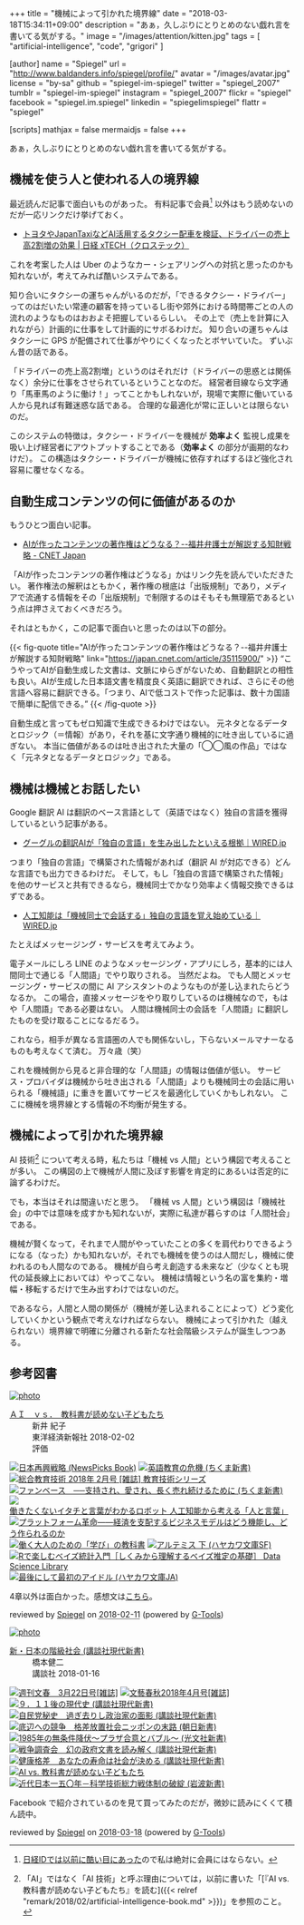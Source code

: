 +++
title = "機械によって引かれた境界線"
date = "2018-03-18T15:34:11+09:00"
description = "あぁ，久しぶりにとりとめのない戯れ言を書いてる気がする。"
image = "/images/attention/kitten.jpg"
tags = [ "artificial-intelligence", "code", "grigori" ]

[author]
  name      = "Spiegel"
  url       = "http://www.baldanders.info/spiegel/profile/"
  avatar    = "/images/avatar.jpg"
  license   = "by-sa"
  github    = "spiegel-im-spiegel"
  twitter   = "spiegel_2007"
  tumblr    = "spiegel-im-spiegel"
  instagram = "spiegel_2007"
  flickr    = "spiegel"
  facebook  = "spiegel.im.spiegel"
  linkedin  = "spiegelimspiegel"
  flattr    = "spiegel"

[scripts]
  mathjax = false
  mermaidjs = false
+++

あぁ，久しぶりにとりとめのない戯れ言を書いてる気がする。

## 機械を使う人と使われる人の境界線

最近読んだ記事で面白いものがあった。
有料記事で会員[^nid1] 以外はもう読めないのだが一応リンクだけ挙げておく。

[^nid1]: [日経IDでは以前に酷い目にあった](http://www.baldanders.info/spiegel/log2/000709.shtml "NIKKEI is Worst of Worsts. もしくは「無料（ただ）より高くつくものはない」 — Baldanders.info")ので私は絶対に会員にはならない。

- [トヨタやJapanTaxiなどAI活用するタクシー配車を検証、ドライバーの売上高2割増の効果 | 日経 xTECH（クロステック）](http://tech.nikkeibp.co.jp/atcl/nxt/news/18/00408/)

これを考案した人は Uber のようなカー・シェアリングへの対抗と思ったのかも知れないが，考えてみれば酷いシステムである。

知り合いにタクシーの運ちゃんがいるのだが，「できるタクシー・ドライバー」ってのはだいたい常連の顧客を持っているし街や郊外における時間帯ごとの人の流れのようなものはおおよそ把握しているらしい。
その上で（売上を計算に入れながら）計画的に仕事をして計画的にサボるわけだ。
知り合いの運ちゃんはタクシーに GPS が配備されて仕事がやりにくくなったとボヤいていた。
ずいぶん昔の話である。

「ドライバーの売上高2割増」というのはそれだけ（ドライバーの思惑とは関係なく）余分に仕事をさせられているということなのだ。
経営者目線なら文字通り「馬車馬のように働け！」ってことかもしれないが，現場で実際に働いている人から見れば有難迷惑な話である。
合理的な最適化が常に正しいとは限らないのだ。

このシステムの特徴は，タクシー・ドライバーを機械が **効率よく** 監視し成果を吸い上げ経営者にアウトプットすることである（**効率よく** の部分が画期的なわけだ）。
この構造はタクシー・ドライバーが機械に依存すればするほど強化され容易に覆せなくなる。

## 自動生成コンテンツの何に価値があるのか

もうひとつ面白い記事。

- [AIが作ったコンテンツの著作権はどうなる？--福井弁護士が解説する知財戦略 - CNET Japan](https://japan.cnet.com/article/35115900/)

「AIが作ったコンテンツの著作権はどうなる」かはリンク先を読んでいただきたい。
著作権法の解釈はともかく，著作権の根底は「出版規制」であり，メディアで流通する情報をその「出版規制」で制限するのはそもそも無理筋であるという点は押さえておくべきだろう。

それはともかく，この記事で面白いと思ったのは以下の部分。

{{< fig-quote title="AIが作ったコンテンツの著作権はどうなる？--福井弁護士が解説する知財戦略" link="https://japan.cnet.com/article/35115900/" >}}
<q>こうやってAIが自動生成した文書は、文脈にゆらぎがないため、自動翻訳との相性も良い。AIが生成した日本語文書を精度良く英語に翻訳できれば、さらにその他言語へ容易に翻訳できる。「つまり、AIで低コストで作った記事は、数十カ国語で簡単に配信できる。</q>
{{< /fig-quote >}}

自動生成と言ってもゼロ知識で生成できるわけではない。
元ネタとなるデータとロジック（＝情報）があり，それを基に文字通り機械的に吐き出しているに過ぎない。
本当に価値があるのは吐き出された大量の「◯◯風の作品」ではなく「元ネタとなるデータとロジック」である。

## 機械は機械とお話したい

Google 翻訳 AI は翻訳のベース言語として（英語ではなく）独自の言語を獲得しているという記事がある。

- [グーグルの翻訳AIが「独自の言語」を生み出したといえる根拠｜WIRED.jp](https://wired.jp/2016/11/24/google-ai-language-create/)

つまり「独自の言語」で構築された情報があれば（翻訳 AI が対応できる）どんな言語でも出力できるわけだ。
そして，もし「独自の言語で構築された情報」を他のサービスと共有できるなら，機械同士でかなり効率よく情報交換できるはずである。

- [人工知能は「機械同士で会話する」独自の言語を覚え始めている｜WIRED.jp](https://wired.jp/2017/03/30/bots-learn-speak-language/)

たとえばメッセージング・サービスを考えてみよう。

電子メールにしろ LINE のようなメッセージング・アプリにしろ，基本的には人間同士で通じる「人間語」でやり取りされる。
当然だよね。
でも人間とメッセージング・サービスの間に AI アシスタントのようなものが差し込まれたらどうなるか。
この場合，直接メッセージをやり取りしているのは機械なので，もはや「人間語」である必要はない。
人間は機械同士の会話を「人間語」に翻訳したものを受け取ることになるだるう。

これなら，相手が異なる言語圏の人でも関係ないし，下らないメールマナーなるものも考えなくて済む。
万々歳（笑）

これを機械側から見ると非合理的な「人間語」の情報は価値が低い。
サービス・プロバイダは機械から吐き出される「人間語」よりも機械同士の会話に用いられる「機械語」に重きを置いてサービスを最適化していくかもしれない。
ここに機械を境界線とする情報の不均衡が発生する。

## 機械によって引かれた境界線

AI 技術[^ait1] について考える時，私たちは「機械 vs 人間」という構図で考えることが多い。
この構図の上で機械が人間に及ぼす影響を肯定的にあるいは否定的に論ずるわけだ。

[^ait1]: 「AI」ではなく「AI 技術」と呼ぶ理由については，以前に書いた「[『AI vs. 教科書が読めない子どもたち』を読む]({{< relref "remark/2018/02/artificial-intelligence-book.md" >}})」を参照のこと。

でも，本当はそれは間違いだと思う。
「機械 vs 人間」という構図は「機械社会」の中では意味を成すかも知れないが，実際に私達が暮らすのは「人間社会」である。

機械が賢くなって，それまで人間がやっていたことの多くを肩代わりできるようになる（なった）かも知れないが，それでも機械を使うのは人間だし，機械に使われるのも人間なのである。
機械が自ら考え創造する未来など（少なくとも現代の延長線上においては）やってこない。
機械は情報という名の富を集約・増幅・移転するだけで生み出すわけではないのだ。

であるなら，人間と人間の関係が（機械が差し込まれることによって）どう変化していくかという観点で考えなければならない。
機械によって引かれた（越えられない）境界線で明確に分離される新たな社会階級システムが誕生しつつある。

## 参考図書

<div class="hreview" ><a class="item url" href="http://www.amazon.co.jp/exec/obidos/ASIN/B0791XCYQG/baldandersinf-22/"><img src="https://images-fe.ssl-images-amazon.com/images/I/51KFIJ%2BqpkL._SL160_.jpg" alt="photo" class="photo"  /></a><dl ><dt class="fn"><a class="item url" href="http://www.amazon.co.jp/exec/obidos/ASIN/B0791XCYQG/baldandersinf-22/">ＡＩ　ｖｓ．　教科書が読めない子どもたち</a></dt><dd>新井 紀子 </dd><dd>東洋経済新報社 2018-02-02</dd><dd>評価<abbr class="rating" title="4"><img src="http://g-images.amazon.com/images/G/01/detail/stars-4-0.gif" alt="" /></abbr> </dd></dl><p class="similar"><a href="http://www.amazon.co.jp/exec/obidos/ASIN/B0797K44CH/baldandersinf-22/" target="_top"><img src="http://images.amazon.com/images/P/B0797K44CH.09._SCTHUMBZZZ_.jpg"  alt="日本再興戦略 (NewsPicks Book)"  /></a> <a href="http://www.amazon.co.jp/exec/obidos/ASIN/B0791CLWH8/baldandersinf-22/" target="_top"><img src="http://images.amazon.com/images/P/B0791CLWH8.09._SCTHUMBZZZ_.jpg"  alt="英語教育の危機 (ちくま新書)"  /></a> <a href="http://www.amazon.co.jp/exec/obidos/ASIN/B07919S1LQ/baldandersinf-22/" target="_top"><img src="http://images.amazon.com/images/P/B07919S1LQ.09._SCTHUMBZZZ_.jpg"  alt="総合教育技術 2018年 2月号 [雑誌] 教育技術シリーズ"  /></a> <a href="http://www.amazon.co.jp/exec/obidos/ASIN/B079JRSVVQ/baldandersinf-22/" target="_top"><img src="http://images.amazon.com/images/P/B079JRSVVQ.09._SCTHUMBZZZ_.jpg"  alt="ファンベース　──支持され、愛され、長く売れ続けるために (ちくま新書)"  /></a> <a href="http://www.amazon.co.jp/exec/obidos/ASIN/B072Z81MHK/baldandersinf-22/" target="_top"><img src="http://images.amazon.com/images/P/B072Z81MHK.09._SCTHUMBZZZ_.jpg"  alt="働きたくないイタチと言葉がわかるロボット 人工知能から考える「人と言葉」"  /></a> <a href="http://www.amazon.co.jp/exec/obidos/ASIN/B0798BNCYG/baldandersinf-22/" target="_top"><img src="http://images.amazon.com/images/P/B0798BNCYG.09._SCTHUMBZZZ_.jpg"  alt="プラットフォーム革命――経済を支配するビジネスモデルはどう機能し、どう作られるのか"  /></a> <a href="http://www.amazon.co.jp/exec/obidos/ASIN/B078YLH4W2/baldandersinf-22/" target="_top"><img src="http://images.amazon.com/images/P/B078YLH4W2.09._SCTHUMBZZZ_.jpg"  alt="働く大人のための「学び」の教科書"  /></a> <a href="http://www.amazon.co.jp/exec/obidos/ASIN/B0798QLBVC/baldandersinf-22/" target="_top"><img src="http://images.amazon.com/images/P/B0798QLBVC.09._SCTHUMBZZZ_.jpg"  alt="アルテミス 下 (ハヤカワ文庫SF)"  /></a> <a href="http://www.amazon.co.jp/exec/obidos/ASIN/B07919W1YX/baldandersinf-22/" target="_top"><img src="http://images.amazon.com/images/P/B07919W1YX.09._SCTHUMBZZZ_.jpg"  alt="Rで楽しむベイズ統計入門［しくみから理解するベイズ推定の基礎］ Data Science Library"  /></a> <a href="http://www.amazon.co.jp/exec/obidos/ASIN/B0798S7N12/baldandersinf-22/" target="_top"><img src="http://images.amazon.com/images/P/B0798S7N12.09._SCTHUMBZZZ_.jpg"  alt="最後にして最初のアイドル (ハヤカワ文庫JA)"  /></a> </p>
<p class="description">4章以外は面白かった。感想文は<a href="/remark/2018/02/artificial-intelligence-book/">こちら</a>。</p>
<p class="gtools" >reviewed by <a href='#maker' class='reviewer'>Spiegel</a> on <abbr class="dtreviewed" title="2018-02-11">2018-02-11</abbr> (powered by <a href="http://www.goodpic.com/mt/aws/index.html" >G-Tools</a>)</p>
</div>

<div class="hreview" ><a class="item url" href="http://www.amazon.co.jp/exec/obidos/ASIN/B078TNC8RW/baldandersinf-22/"><img src="https://images-fe.ssl-images-amazon.com/images/I/51ijGO2LR3L._SL160_.jpg" alt="photo" class="photo"  /></a><dl ><dt class="fn"><a class="item url" href="http://www.amazon.co.jp/exec/obidos/ASIN/B078TNC8RW/baldandersinf-22/">新・日本の階級社会 (講談社現代新書)</a></dt><dd>橋本健二 </dd><dd>講談社 2018-01-16</dd></dl><p class="similar"><a href="http://www.amazon.co.jp/exec/obidos/ASIN/B079T1WBP6/baldandersinf-22/" target="_top"><img src="http://images.amazon.com/images/P/B079T1WBP6.09._SCTHUMBZZZ_.jpg"  alt="週刊文春　3月22日号[雑誌]"  /></a> <a href="http://www.amazon.co.jp/exec/obidos/ASIN/B07B9Q4NXQ/baldandersinf-22/" target="_top"><img src="http://images.amazon.com/images/P/B07B9Q4NXQ.09._SCTHUMBZZZ_.jpg"  alt="文藝春秋2018年4月号[雑誌]"  /></a> <a href="http://www.amazon.co.jp/exec/obidos/ASIN/B078TN4G25/baldandersinf-22/" target="_top"><img src="http://images.amazon.com/images/P/B078TN4G25.09._SCTHUMBZZZ_.jpg"  alt="９．１１後の現代史 (講談社現代新書)"  /></a> <a href="http://www.amazon.co.jp/exec/obidos/ASIN/B078TJZWNC/baldandersinf-22/" target="_top"><img src="http://images.amazon.com/images/P/B078TJZWNC.09._SCTHUMBZZZ_.jpg"  alt="自民党秘史　過ぎ去りし政治家の面影 (講談社現代新書)"  /></a> <a href="http://www.amazon.co.jp/exec/obidos/ASIN/B07653L7LM/baldandersinf-22/" target="_top"><img src="http://images.amazon.com/images/P/B07653L7LM.09._SCTHUMBZZZ_.jpg"  alt="底辺への競争　格差放置社会ニッポンの末路 (朝日新書)"  /></a> <a href="http://www.amazon.co.jp/exec/obidos/ASIN/B0792VXR45/baldandersinf-22/" target="_top"><img src="http://images.amazon.com/images/P/B0792VXR45.09._SCTHUMBZZZ_.jpg"  alt="1985年の無条件降伏～プラザ合意とバブル～ (光文社新書)"  /></a> <a href="http://www.amazon.co.jp/exec/obidos/ASIN/B077D22GFX/baldandersinf-22/" target="_top"><img src="http://images.amazon.com/images/P/B077D22GFX.09._SCTHUMBZZZ_.jpg"  alt="戦争調査会　幻の政府文書を読み解く (講談社現代新書)"  /></a> <a href="http://www.amazon.co.jp/exec/obidos/ASIN/B0776RFRZ4/baldandersinf-22/" target="_top"><img src="http://images.amazon.com/images/P/B0776RFRZ4.09._SCTHUMBZZZ_.jpg"  alt="健康格差　あなたの寿命は社会が決める (講談社現代新書)"  /></a> <a href="http://www.amazon.co.jp/exec/obidos/ASIN/B0791XCYQG/baldandersinf-22/" target="_top"><img src="http://images.amazon.com/images/P/B0791XCYQG.09._SCTHUMBZZZ_.jpg"  alt="AI vs. 教科書が読めない子どもたち"  /></a> <a href="http://www.amazon.co.jp/exec/obidos/ASIN/B07B454T89/baldandersinf-22/" target="_top"><img src="http://images.amazon.com/images/P/B07B454T89.09._SCTHUMBZZZ_.jpg"  alt="近代日本一五〇年－科学技術総力戦体制の破綻 (岩波新書)"  /></a> </p>
<p class="description">Facebook で紹介されているのを見て買ってみたのだが，微妙に読みにくくて積ん読中。</p>
<p class="gtools" >reviewed by <a href='#maker' class='reviewer'>Spiegel</a> on <abbr class="dtreviewed" title="2018-03-18">2018-03-18</abbr> (powered by <a href="http://www.goodpic.com/mt/aws/index.html" >G-Tools</a>)</p>
</div>
